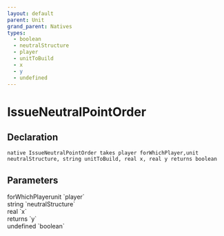 ```yaml
---
layout: default
parent: Unit
grand_parent: Natives
types:
  - boolean
  - neutralStructure
  - player
  - unitToBuild
  - x
  - y
  - undefined
---
```


# IssueNeutralPointOrder

## Declaration

```
native IssueNeutralPointOrder takes player forWhichPlayer,unit neutralStructure, string unitToBuild, real x, real y returns boolean
```

## Parameters
<dl>
  <dt>forWhichPlayerunit `player`</dt>
  <dd></dd>

  <dt>string `neutralStructure`</dt>
  <dd></dd>

  <dt>real `x`</dt>
  <dd></dd>

  <dt>returns `y`</dt>
  <dd></dd>

  <dt>undefined `boolean`</dt>
  <dd></dd>
</dl>